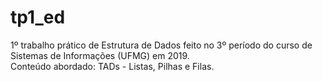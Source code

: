 # tp1_ed
 1º trabalho prático de Estrutura de Dados feito no 3º período do curso de Sistemas de Informações (UFMG) em 2019.  
 Conteúdo abordado: TADs - Listas, Pilhas e Filas.
